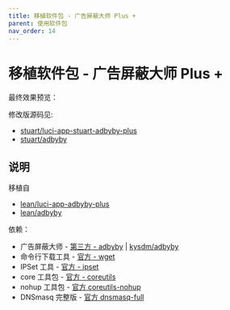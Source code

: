 ```yaml
---
title: 移植软件包 - 广告屏蔽大师 Plus +
parent: 使用软件包
nav_order: 14
---
```


# 移植软件包 - 广告屏蔽大师 Plus +

最终效果预览：



修改版源码见: 

* [stuart/luci-app-stuart-adbyby-plus](https://github.com/stuarthua/oh-my-openwrt/tree/master/stuart/luci-app-stuart-adbyby-plus)
* [stuart/adbyby](https://github.com/stuarthua/oh-my-openwrt/tree/master/stuart/adbyby)

## 说明

移植自 

* [lean/luci-app-adbyby-plus](https://github.com/coolsnowwolf/lede/tree/master/package/lean/luci-app-adbyby-plus)
* [lean/adbyby](https://github.com/coolsnowwolf/lede/tree/master/package/lean/adbyby)

依赖：

* 广告屏蔽大师 - [第三方 - adbyby](http://www.adbyby.com/) | [kysdm/adbyby](https://github.com/kysdm/adbyby)
* 命令行下载工具 - [官方 - wget](https://openwrt.org/packages/pkgdata/wget)
* IPSet 工具 - [官方 - ipset](https://openwrt.org/packages/pkgdata/ipset)
* core 工具包 - [官方 - coreutils](https://openwrt.org/packages/pkgdata/coreutils)
* nohup 工具包 - [官方 coreutils-nohup](https://openwrt.org/packages/pkgdata/coreutils-nohup)
* DNSmasq 完整版 - [官方 dnsmasq-full](https://openwrt.org/packages/pkgdata/dnsmasq-full)